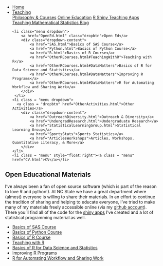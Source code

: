 
<head>
  <link rel="stylesheet" href="../css/styles.css">
</head>

<ul class = "menu">
    <li class = "menu"><a class = "menu" href="../index.html">Home</a></li>
    <li class="menu dropdown">
        <a href="Teaching.html" class="dropbtn">Teaching</a>
        <div class="dropdown-content">
            <a href="PhilosophyCourses.html">Philosophy & Courses</a>
            <a href="Online.html">Online Education</a>
            <a href="ShinyApps.html">R Shiny Teaching Apps</a>
            <a href="MathStat.html">Teaching Mathematical Statistics Blog</a>
        </div>
     </li>
    
    <li class="menu dropdown">
        <a href="OpenEd.html" class="dropbtn">Open Ed</a>
        <div class="dropdown-content">
            <a href="SAS.html">Basics of SAS Course</a>
            <a href="Python.html">Basics of Python Course</a>
            <a href="R.html">Basics of R Course</a>
            <a href="OtherRCourses.html#TeachingWithR">Teaching with R</a>
            <a href="OtherRCourses.html#DataMatters">Basics of R for Data Science and Statistics</a>
            <a href="OtherRCourses.html#DataMatters">Improving R Programs</a>
            <a href="OtherRCourses.html#DataMatters">R for Automating Workflow and Sharing Work</a>
        </div>
     </li>
    <li class = "menu dropdown">
      <a class = "dropbtn" href="OtherActivities.html">Other Activities</a>
        <div class="dropdown-content">
            <a href="OutreachDiversity.html">Outreach & Diversity</a>
            <a href="UndergradResearch.html">Undergraduate Research</a>
            <a href="StatisticalLearningGroup.html">Statistical Learning Group</a>
            <a href="SportsStats">Sports Statistics</a>
            <a href="ArticlesWorkshops">Articles, Workshops, Quantitative Literacy, & More</a>
        </div>
    </li>
    <li class = "menu" style="float:right"><a class = "menu" href="CV.html">CV</a></li>
</ul>

<br style = "display: block; content: ''; margin-top: 10; ">


## Open Educational Materials

I’ve always been a fan of open source software (which is part of the
reason to love R and python!). At NC State we have a great department
where (almost) everyone is willing to share their materials. In an
effort to continue the tradition of sharing and helping to educate
everyone, I’ve tried to make many of my materials freely accessible
online (via my
<a href = "https://github.com/jbpost2?tab=repositories" target = "_blank">github
account</a>). There you’ll find all of the code for the [shiny
apps](ShinyApps.html) I’ve created and a lot of statistical programming
material as well.

-   <a href="SAS.html">Basics of SAS Course</a>
-   <a href="Python.html">Basics of Python Course</a>
-   <a href="R.html">Basics of R Course</a>
-   <a href="OtherRCourses.html#TeachingWithR">Teaching with R</a>
-   <a href="OtherRCourses.html#DataMatters">Basics of R for Data
    Science and Statistics</a>
-   <a href="OtherRCourses.html#DataMatters">Improving R Programs</a>
-   <a href="OtherRCourses.html#DataMatters">R for Automating Workflow
    and Sharing Work</a>
